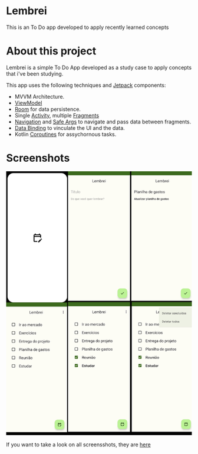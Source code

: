 # Lembrei

This is an To Do app developed to apply recently learned concepts

# About this project

Lembrei is a simple To Do App developed as a study case to apply concepts that i've been studying.

This app uses the following techniques and [Jetpack](https://developer.android.com/jetpack) components:

- MVVM Architecture.
- [ViewModel](https://developer.android.com/topic/libraries/architecture/viewmodel?hl=pt-br)
- [Room](https://developer.android.com/training/data-storage/room) for data persistence.
- Single [Activity](https://developer.android.com/guide/components/activities/intro-activities?hl=pt-br), multiple [Fragments](https://developer.android.com/guide/fragments?gclid=Cj0KCQiAjc2QBhDgARIsAMc3SqST_pEQDdcBxiO-1eEH4fAZXAUin2feUuQHSvjaCd8q5o78ld8KOrwaAqYOEALw_wcB&gclsrc=aw.ds)
- [Navigation](https://developer.android.com/guide/navigation/navigation-getting-started) and [Safe Args](https://developer.android.com/guide/navigation/navigation-pass-data) to navigate and pass data between fragments.
- [Data Binding](https://developer.android.com/topic/libraries/data-binding) to vinculate the UI and the data.
- Kotlin [Coroutines](https://kotlinlang.org/docs/coroutines-overview.html) for assychornous tasks.

# Screenshots

![Preview-Screens](https://github.com/michael-pessoni/lembrei-app/blob/master/Screens.png)


If you want to take a look on all screensshots, they are [here](https://drive.google.com/drive/folders/1nESkRVMxmx9brA0rIQmgOf1AYvEbc1Qy?usp=sharing)
